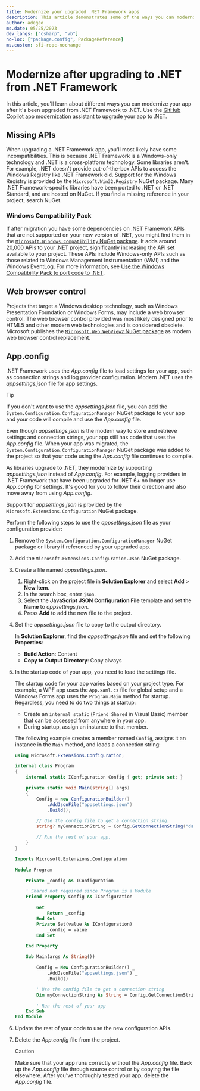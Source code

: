 ```yaml
---
title: Modernize your upgraded .NET Framework apps
description: This article demonstrates some of the ways you can modernize a .NET Framework app after you've upgraded to .NET
author: adegeo
ms.date: 05/25/2023
dev_langs: ["csharp", "vb"]
no-loc: ["package.config", PackageReference]
ms.custom: sfi-ropc-nochange
---
```


# Modernize after upgrading to .NET from .NET Framework

In this article, you'll learn about different ways you can modernize your app after it's been upgraded from .NET Framework to .NET. Use the [GitHub Copilot app modernization](github-copilot-app-modernization/overview.md) assistant to upgrade your app to .NET.

## Missing APIs

When upgrading a .NET Framework app, you'll most likely have some incompatibilities. This is because .NET Framework is a Windows-only technology and .NET is a cross-platform technology. Some libraries aren't. For example, .NET doesn't provide out-of-the-box APIs to access the Windows Registry like .NET Framework did. Support for the Windows Registry is provided by the `Microsoft.Win32.Registry` NuGet package. Many .NET Framework-specific libraries have been ported to .NET or .NET Standard, and are hosted on NuGet. If you find a missing reference in your project, search NuGet.

### Windows Compatibility Pack

If after migration you have some dependencies on .NET Framework APIs that are not supported on your new version of .NET, you might find them in the [`Microsoft.Windows.Compatibility` NuGet package](https://www.nuget.org/packages/Microsoft.Windows.Compatibility). It adds around 20,000 APIs to your .NET project, significantly increasing the API set available to your project. These APIs include Windows-only APIs such as those related to Windows Management Instrumentation (WMI) and the Windows EventLog. For more information, see [Use the Windows Compatibility Pack to port code to .NET](windows-compat-pack.md).

## Web browser control

Projects that target a Windows desktop technology, such as Windows Presentation Foundation or Windows Forms, may include a web browser control. The web browser control provided was most likely designed prior to HTML5 and other modern web technologies and is considered obsolete. Microsoft publishes the [`Microsoft.Web.WebView2` NuGet package](https://www.nuget.org/packages/Microsoft.Web.WebView2) as modern web browser control replacement.

## App.config

.NET Framework uses the _App.config_ file to load settings for your app, such as connection strings and log provider configuration. Modern .NET uses the _appsettings.json_ file for app settings.

> [!TIP]
> If you don't want to use the _appsettings.json_ file, you can add the `System.Configuration.ConfigurationManager` NuGet package to your app and your code will compile and use the _App.config_ file.

Even though _appsettings.json_ is the modern way to store and retrieve settings and connection strings, your app still has code that uses the _App.config_ file. When your app was migrated, the `System.Configuration.ConfigurationManager` NuGet package was added to the project so that your code using the _App.config_ file continues to compile.

As libraries upgrade to .NET, they modernize by supporting _appsettings.json_ instead of _App.config_. For example, logging providers in .NET Framework that have been upgraded for .NET 6+ no longer use _App.config_ for settings. It's good for you to follow their direction and also move away from using _App.config_.

Support for _appsettings.json_ is provided by the `Microsoft.Extensions.Configuration` NuGet package.

Perform the following steps to use the _appsettings.json_ file as your configuration provider:

01. Remove the `System.Configuration.ConfigurationManager` NuGet package or library if referenced by your upgraded app.
01. Add the `Microsoft.Extensions.Configuration.Json` NuGet package.
01. Create a file named _appsettings.json_.

    01. Right-click on the project file in **Solution Explorer** and select **Add** > **New Item**.
    01. In the search box, enter `json`.
    01. Select the **JavaScript JSON Configuration File** template and set the **Name** to _appsettings.json_.
    01. Press **Add** to add the new file to the project.

01. Set the _appsettings.json_ file to copy to the output directory.

    In **Solution Explorer**, find the _appsettings.json_ file and set the following **Properties**:

    - **Build Action**: Content
    - **Copy to Output Directory**: Copy always

01. In the startup code of your app, you need to load the settings file.

    The startup code for your app varies based on your project type. For example, a WPF app uses the `App.xaml.cs` file for global setup and a Windows Forms app uses the `Program.Main` method for startup. Regardless, you need to do two things at startup:

    - Create an `internal static` (`Friend Shared` in Visual Basic) member that can be accessed from anywhere in your app.
    - During startup, assign an instance to that member.

    The following example creates a member named `Config`, assigns it an instance in the `Main` method, and loads a connection string:

    ```csharp
    using Microsoft.Extensions.Configuration;

    internal class Program
    {
        internal static IConfiguration Config { get; private set; }

        private static void Main(string[] args)
        {
            Config = new ConfigurationBuilder()
                .AddJsonFile("appsettings.json")
                .Build();

            // Use the config file to get a connection string.
            string? myConnectionString = Config.GetConnectionString("database");

            // Run the rest of your app.
        }
    }
    ```

    ```vb
    Imports Microsoft.Extensions.Configuration

    Module Program

        Private _config As IConfiguration

        ' Shared not required since Program is a Module
        Friend Property Config As IConfiguration

            Get
                Return _config
            End Get
            Private Set(value As IConfiguration)
                _config = value
            End Set

        End Property

        Sub Main(args As String())

            Config = New ConfigurationBuilder() _
                .AddJsonFile("appsettings.json") _
                .Build()

            ' Use the config file to get a connection string
            Dim myConnectionString As String = Config.GetConnectionString("database")

            ' Run the rest of your app
        End Sub
    End Module
    ```

01. Update the rest of your code to use the new configuration APIs.
01. Delete the _App.config_ file from the project.

    > [!CAUTION]
    > Make sure that your app runs correctly without the _App.config_ file. Back up the _App.config_ file through source control or by copying the file elsewhere. After you've thoroughly tested your app, delete the _App.config_ file.
